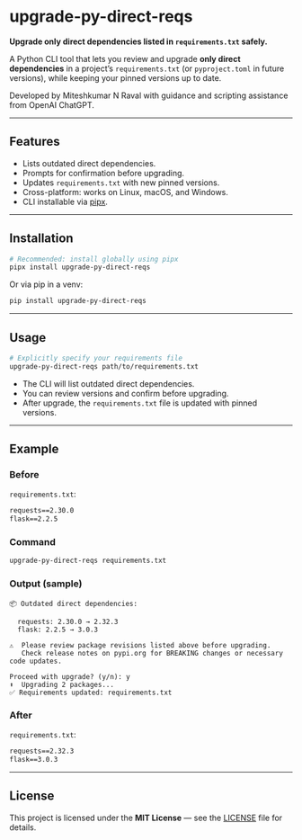 # upgrade-py-direct-reqs

**Upgrade only direct dependencies listed in `requirements.txt` safely.**

A Python CLI tool that lets you review and upgrade **only direct dependencies** in a project’s `requirements.txt` (or `pyproject.toml` in future versions), while keeping your pinned versions up to date.

Developed by Miteshkumar N Raval with guidance and scripting assistance from OpenAI ChatGPT.

---

## Features

- Lists outdated direct dependencies.
- Prompts for confirmation before upgrading.
- Updates `requirements.txt` with new pinned versions.
- Cross-platform: works on Linux, macOS, and Windows.
- CLI installable via [pipx](https://pypa.github.io/pipx/).

---

## Installation

```bash
# Recommended: install globally using pipx
pipx install upgrade-py-direct-reqs
```

Or via pip in a venv:

```bash
pip install upgrade-py-direct-reqs
```

---

## Usage

```bash
# Explicitly specify your requirements file
upgrade-py-direct-reqs path/to/requirements.txt
```

- The CLI will list outdated direct dependencies.
- You can review versions and confirm before upgrading.
- After upgrade, the `requirements.txt` file is updated with pinned versions.

---

## Example

### Before

`requirements.txt`:
```txt
requests==2.30.0
flask==2.2.5
```

### Command
```bash
upgrade-py-direct-reqs requirements.txt
```

### Output (sample)
```
📦 Outdated direct dependencies:

  requests: 2.30.0 → 2.32.3
  flask: 2.2.5 → 3.0.3

⚠️  Please review package revisions listed above before upgrading.
   Check release notes on pypi.org for BREAKING changes or necessary code updates.

Proceed with upgrade? (y/n): y
⬆️  Upgrading 2 packages...
✅ Requirements updated: requirements.txt
```

### After

`requirements.txt`:
```txt
requests==2.32.3
flask==3.0.3
```

---

## License

This project is licensed under the **MIT License** — see the [LICENSE](LICENSE) file for details.
